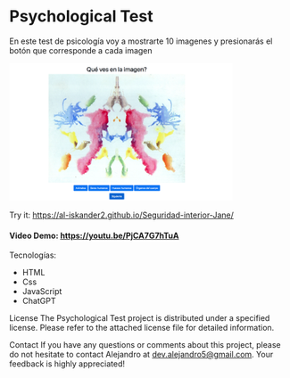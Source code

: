 # Psychological Test

En este test de psicología voy a mostrarte 10 imagenes y presionarás el botón que corresponde 
a cada imagen

<img src="miniatura.png" width="400"/>

Try it: https://al-iskander2.github.io/Seguridad-interior-Jane/ 

#### Video Demo:  <https://youtu.be/PjCA7G7hTuA>

Tecnologías:
- HTML
- Css
- JavaScript
- ChatGPT

License
The Psychological Test project is distributed under a specified license. Please refer to the attached license file for detailed information.

Contact
If you have any questions or comments about this project, please do not hesitate to contact Alejandro at dev.alejandro5@gmail.com. Your feedback is highly appreciated!




